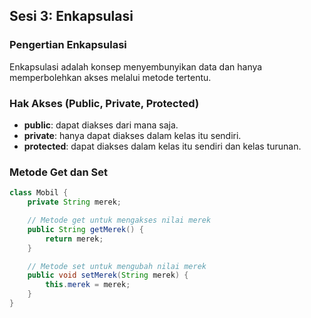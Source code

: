 ## **Sesi 3: Enkapsulasi**

### **Pengertian Enkapsulasi**
Enkapsulasi adalah konsep menyembunyikan data dan hanya memperbolehkan akses melalui metode tertentu.

### **Hak Akses (Public, Private, Protected)**
- **public**: dapat diakses dari mana saja.
- **private**: hanya dapat diakses dalam kelas itu sendiri.
- **protected**: dapat diakses dalam kelas itu sendiri dan kelas turunan.

### **Metode Get dan Set**
```java
class Mobil {
    private String merek;

    // Metode get untuk mengakses nilai merek
    public String getMerek() {
        return merek;
    }

    // Metode set untuk mengubah nilai merek
    public void setMerek(String merek) {
        this.merek = merek;
    }
}
```
